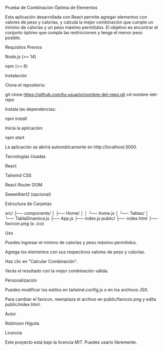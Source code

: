 Prueba de Combinación Óptima de Elementos

Esta aplicación desarrollada con React permite agregar elementos con valores de peso y calorías, y calcula la mejor combinación que cumple un mínimo de calorías y un peso máximo permitidos. El objetivo es encontrar el conjunto óptimo que cumpla las restricciones y tenga el menor peso posible.

Requisitos Previos

Node.js (>= 14)

npm (>= 6)

Instalación

Clona el repositorio:

git clone https://github.com/tu-usuario/nombre-del-repo.git
cd nombre-del-repo

Instala las dependencias:

npm install

Inicia la aplicación:

npm start

La aplicación se abrirá automáticamente en http://localhost:3000.

Tecnologías Usadas

React

Tailwind CSS

React Router DOM

SweetAlert2 (opcional)

Estructura de Carpetas

src/
├── components/
│   ├── Home/
│   │   └── home.js
│   └── Tablas/
│       └── TablaDinamica.js
├── App.js
├── index.js
public/
├── index.html
├── favicon.png (o .ico)

Uso

Puedes ingresar el mínimo de calorías y peso máximo permitidos.

Agrega los elementos con sus respectivos valores de peso y calorías.

Haz clic en "Calcular Combinación".

Verás el resultado con la mejor combinación válida.

Personalización

Puedes modificar los estilos en tailwind.config.js o en los archivos JSX.

Para cambiar el favicon, reemplaza el archivo en public/favicon.png y edita public/index.html.

Autor

Robinson Higuita

Licencia

Este proyecto está bajo la licencia MIT. Puedes usarlo libremente.
